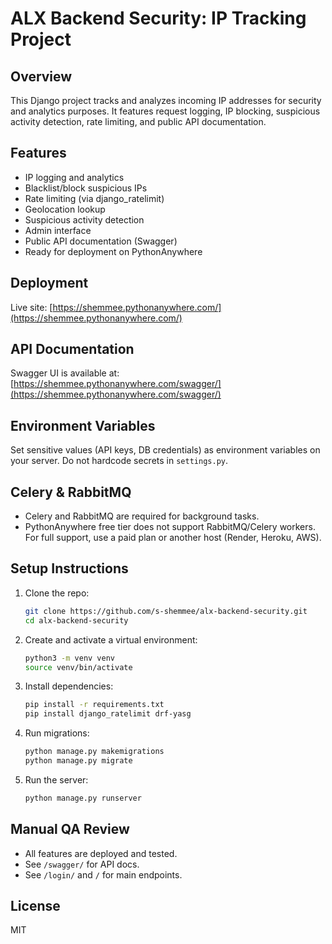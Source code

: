 # ALX Backend Security: IP Tracking Project

## Overview
This Django project tracks and analyzes incoming IP addresses for security and analytics purposes. It features request logging, IP blocking, suspicious activity detection, rate limiting, and public API documentation.

## Features
- IP logging and analytics
- Blacklist/block suspicious IPs
- Rate limiting (via django_ratelimit)
- Geolocation lookup
- Suspicious activity detection
- Admin interface
- Public API documentation (Swagger)
- Ready for deployment on PythonAnywhere

## Deployment
Live site: [https://shemmee.pythonanywhere.com/](https://shemmee.pythonanywhere.com/)

## API Documentation
Swagger UI is available at: [https://shemmee.pythonanywhere.com/swagger/](https://shemmee.pythonanywhere.com/swagger/)

## Environment Variables
Set sensitive values (API keys, DB credentials) as environment variables on your server. Do not hardcode secrets in `settings.py`.

## Celery & RabbitMQ
- Celery and RabbitMQ are required for background tasks.
- PythonAnywhere free tier does not support RabbitMQ/Celery workers. For full support, use a paid plan or another host (Render, Heroku, AWS).

## Setup Instructions
1. Clone the repo:
   ```bash
   git clone https://github.com/s-shemmee/alx-backend-security.git
   cd alx-backend-security
   ```
2. Create and activate a virtual environment:
   ```bash
   python3 -m venv venv
   source venv/bin/activate
   ```
3. Install dependencies:
   ```bash
   pip install -r requirements.txt
   pip install django_ratelimit drf-yasg
   ```
4. Run migrations:
   ```bash
   python manage.py makemigrations
   python manage.py migrate
   ```
5. Run the server:
   ```bash
   python manage.py runserver
   ```

## Manual QA Review
- All features are deployed and tested.
- See `/swagger/` for API docs.
- See `/login/` and `/` for main endpoints.

## License
MIT
